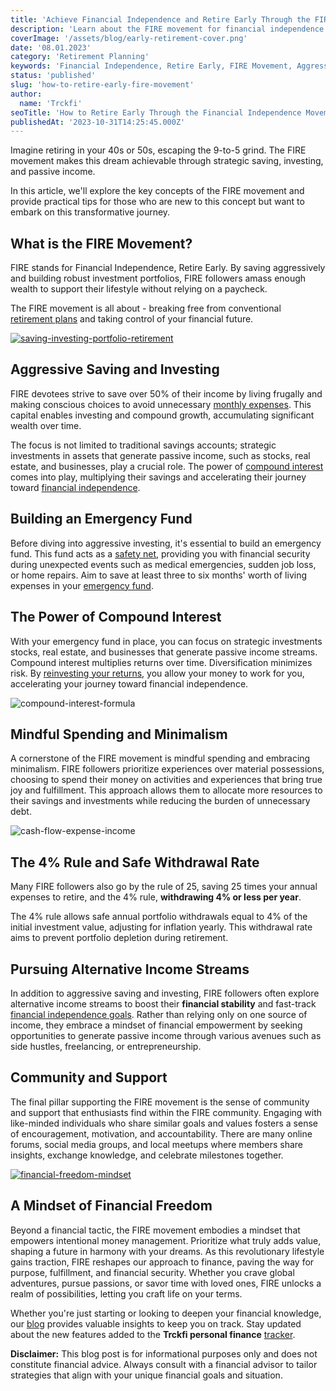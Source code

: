 ```yaml
---
title: 'Achieve Financial Independence and Retire Early Through the FIRE Movement'
description: 'Learn about the FIRE movement for financial independence and early retirement. Find tips on aggressive saving, investing, passive income and safe withdrawals.'
coverImage: '/assets/blog/early-retirement-cover.png'
date: '08.01.2023'
category: 'Retirement Planning'
keywords: 'Financial Independence, Retire Early, FIRE Movement, Aggressive Saving, Compound Interest, Tax-Advantaged Accounts, Mindful Spending, Minimalism, 4% Rule, Safe Withdrawal Rate, Alternative Income Streams, Community Support, Financial Freedom'
status: 'published'
slug: 'how-to-retire-early-fire-movement'
author:
  name: 'Trckfi'
seoTitle: 'How to Retire Early Through the Financial Independence Movement'
publishedAt: '2023-10-31T14:25:45.000Z'
---
```


Imagine retiring in your 40s or 50s, escaping the 9-to-5 grind. The FIRE movement makes this dream achievable through strategic saving, investing, and passive income.

In this article, we'll explore the key concepts of the FIRE movement and provide practical tips for those who are new to this concept but want to embark on this transformative journey.

## What is the FIRE Movement?

FIRE stands for Financial Independence, Retire Early. By saving aggressively and building robust investment portfolios, FIRE followers amass enough wealth to support their lifestyle without relying on a paycheck.

The FIRE movement is all about - breaking free from conventional [retirement](/blog/iras-vs-401ks-choosing-retirement-plan)[ plans](/blog/iras-401ks-retirement-planning) and taking control of your financial future.

[![saving-investing-portfolio-retirement](/images/home--8--YwMj.png)](/pricing)

## Aggressive Saving and Investing

FIRE devotees strive to save over 50% of their income by living frugally and making conscious choices to avoid unnecessary [monthly expenses](/blog/tracking-your-monthly-expenses). This capital enables investing and compound growth, accumulating significant wealth over time.

The focus is not limited to traditional savings accounts; strategic investments in assets that generate passive income, such as stocks, real estate, and businesses, play a crucial role. The power of [compound](/blog/essential-financial-concepts)[ interest](/blog/essential-financial-concepts/#compound-interest) comes into play, multiplying their savings and accelerating their journey toward [financial independence](/blog/achieve-financial-independence-guide-to-freedom).

## Building an Emergency Fund

Before diving into aggressive investing, it's essential to build an emergency fund. This fund acts as a [safety net](/blog/building-an-emergency-fund), providing you with financial security during unexpected events such as medical emergencies, sudden job loss, or home repairs. Aim to save at least three to six months' worth of living expenses in your [emergency fund](/blog/building-an-emergency-fund).

## The Power of Compound Interest

With your emergency fund in place, you can focus on strategic investments stocks, real estate, and businesses that generate passive income streams. Compound interest multiplies returns over time. Diversification minimizes risk. By [reinvesting your returns](/blog/essential-financial-concepts), you allow your money to work for you, accelerating your journey toward financial independence.

![compound-interest-formula](/images/home--7--IyMD.png)

## Mindful Spending and Minimalism

A cornerstone of the FIRE movement is mindful spending and embracing minimalism. FIRE followers prioritize experiences over material possessions, choosing to spend their money on activities and experiences that bring true joy and fulfillment. This approach allows them to allocate more resources to their savings and investments while reducing the burden of unnecessary debt.

![cash-flow-expense-income](/images/home--11--I5MT.png)

## The 4% Rule and Safe Withdrawal Rate

Many FIRE followers also go by the rule of 25, saving 25 times your annual expenses to retire, and the 4% rule, **withdrawing 4% or less per year**.

The 4% rule allows safe annual portfolio withdrawals equal to 4% of the initial investment value, adjusting for inflation yearly. This withdrawal rate aims to prevent portfolio depletion during retirement.

## Pursuing Alternative Income Streams

In addition to aggressive saving and investing, FIRE followers often explore alternative income streams to boost their **financial stability** and fast-track [financial independence goals](/blog/achieve-financial-independence-guide-to-freedom). Rather than relying only on one source of income, they embrace a mindset of financial empowerment by seeking opportunities to generate passive income through various avenues such as side hustles, freelancing, or entrepreneurship.

## Community and Support

The final pillar supporting the FIRE movement is the sense of community and support that enthusiasts find within the FIRE community. Engaging with like-minded individuals who share similar goals and values fosters a sense of encouragement, motivation, and accountability. There are many online forums, social media groups, and local meetups where members share insights, exchange knowledge, and celebrate milestones together.

[![financial-freedom-mindset](blob:https://www.trckfi.com/0ae1c5f2-3596-453a-8dbb-2ba422dff048)](/pricing)

## A Mindset of Financial Freedom

Beyond a financial tactic, the FIRE movement embodies a mindset that empowers intentional money management. Prioritize what truly adds value, shaping a future in harmony with your dreams. As this revolutionary lifestyle gains traction, FIRE reshapes our approach to finance, paving the way for purpose, fulfillment, and financial security. Whether you crave global adventures, pursue passions, or savor time with loved ones, FIRE unlocks a realm of possibilities, letting you craft life on your terms.

Whether you're just starting or looking to deepen your financial knowledge, our [blog](/blog) provides valuable insights to keep you on track. Stay updated about the new features added to the **Trckfi personal finance** [tracker](/pricing).

**Disclaimer:** This blog post is for informational purposes only and does not constitute financial advice. Always consult with a financial advisor to tailor strategies that align with your unique financial goals and situation.

